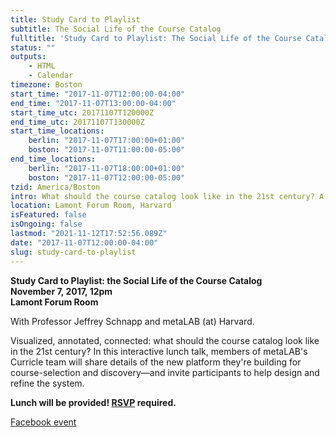 ```yaml
---
title: Study Card to Playlist
subtitle: The Social Life of the Course Catalog
fulltitle: 'Study Card to Playlist: The Social Life of the Course Catalog'
status: ""
outputs:
    - HTML
    - Calendar
timezone: Boston
start_time: "2017-11-07T12:00:00-04:00"
end_time: "2017-11-07T13:00:00-04:00"
start_time_utc: 20171107T120000Z
end_time_utc: 20171107T130000Z
start_time_locations:
    berlin: "2017-11-07T17:00:00+01:00"
    boston: "2017-11-07T11:00:00-05:00"
end_time_locations:
    berlin: "2017-11-07T18:00:00+01:00"
    boston: "2017-11-07T12:00:00-05:00"
tzid: America/Boston
intro: What should the course catalog look like in the 21st century? A talk on leveraging data and design for course selection and discovery.
location: Lamont Forum Room, Harvard
isFeatured: false
isOngoing: false
lastmod: "2021-11-12T17:52:56.089Z"
date: "2017-11-07T12:00:00-04:00"
slug: study-card-to-playlist
---
```

**Study Card to Playlist: the Social Life of the Course Catalog<br />
November 7, 2017, 12pm<br />
Lamont Forum Room**

With Professor Jeffrey Schnapp and metaLAB (at) Harvard.

Visualized, annotated, connected: what should the course catalog look like in the 21st century? In this interactive lunch talk, members of metaLAB's Curricle team will share details of the new platform they're building for course-selection and discovery—and invite participants to help design and refine the system. 

**Lunch will be provided! [RSVP](https://cyber.harvard.edu/events/2017/luncheon/11/Curricle#RSVP) required.**

[Facebook event](https://www.facebook.com/events/190878694818317/)